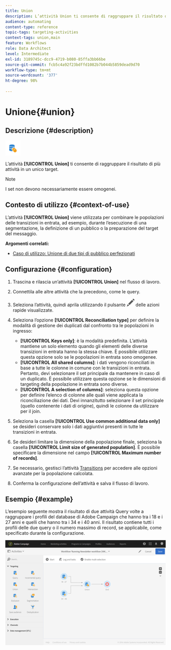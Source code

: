 ```yaml
---
title: Union
description: L’attività Union ti consente di raggruppare il risultato di più attività in un unico target.
audience: automating
content-type: reference
topic-tags: targeting-activities
context-tags: union,main
feature: Workflows
role: Data Architect
level: Intermediate
exl-id: 3189745c-dcc9-4719-b080-85ffa3bb66be
source-git-commit: fcb5c4a92f23bdffd1082b7b044b5859dead9d70
workflow-type: tm+mt
source-wordcount: '377'
ht-degree: 98%

---
```


# Unione{#union}

## Descrizione {#description}

![](assets/union.png)

L’attività **[!UICONTROL Union]** ti consente di raggruppare il risultato di più attività in un unico target.

>[!NOTE]
>
>I set non devono necessariamente essere omogenei.

## Contesto di utilizzo {#context-of-use}

L’attività **[!UICONTROL Union]** viene utilizzata per combinare le popolazioni delle transizioni in entrata, ad esempio, durante l’esecuzione di una segmentazione, la definizione di un pubblico o la preparazione del target del messaggio.

**Argomenti correlati:**

* [Caso di utilizzo: Unione di due tipi di pubblico perfezionati](../../automating/using/union-on-two-refined-audiences.md)

## Configurazione {#configuration}

1. Trascina e rilascia un’attività **[!UICONTROL Union]** nel flusso di lavoro.
1. Connettila alle altre attività che la precedono, come le query.
1. Seleziona l’attività, quindi aprila utilizzando il pulsante ![](assets/edit_darkgrey-24px.png) delle azioni rapide visualizzate.
1. Seleziona l’opzione **[!UICONTROL Reconciliation type]** per definire la modalità di gestione dei duplicati dal confronto tra le popolazioni in ingresso:

   * **[!UICONTROL Keys only]**: è la modalità predefinita. L’attività mantiene un solo elemento quando gli elementi delle diverse transizioni in entrata hanno la stessa chiave. È possibile utilizzare questa opzione solo se le popolazioni in entrata sono omogenee.
   * **[!UICONTROL All shared columns]**: i dati vengono riconciliati in base a tutte le colonne in comune con le transizioni in entrata. Pertanto, devi selezionare il set principale da mantenere in caso di un duplicato. È possibile utilizzare questa opzione se le dimensioni di targeting della popolazione in entrata sono diverse.
   * **[!UICONTROL A selection of columns]**: seleziona questa opzione per definire l’elenco di colonne alle quali viene applicata la riconciliazione dei dati. Devi innanzitutto selezionare il set principale (quello contenente i dati di origine), quindi le colonne da utilizzare per il join.

1. Seleziona la casella **[!UICONTROL Use common additional data only]** se desideri conservare solo i dati aggiuntivi presenti in tutte le transizioni in entrata.
1. Se desideri limitare la dimensione della popolazione finale, seleziona la casella **[!UICONTROL Limit size of generated population]**. È possibile specificare la dimensione nel campo **[!UICONTROL Maximum number of records]**.
1. Se necessario, gestisci l’attività [Transitions](../../automating/using/activity-properties.md) per accedere alle opzioni avanzate per la popolazione calcolata.
1. Conferma la configurazione dell’attività e salva il flusso di lavoro.

## Esempio {#example}

L’esempio seguente mostra il risultato di due attività Query volte a raggruppare i profili del database di Adobe Campaign che hanno tra i 18 e i 27 anni e quelli che hanno tra i 34 e i 40 anni. Il risultato contiene tutti i profili delle due query o il numero massimo di record, se applicabile, come specificato durante la configurazione.

![](assets/wkf_union_example.png)
